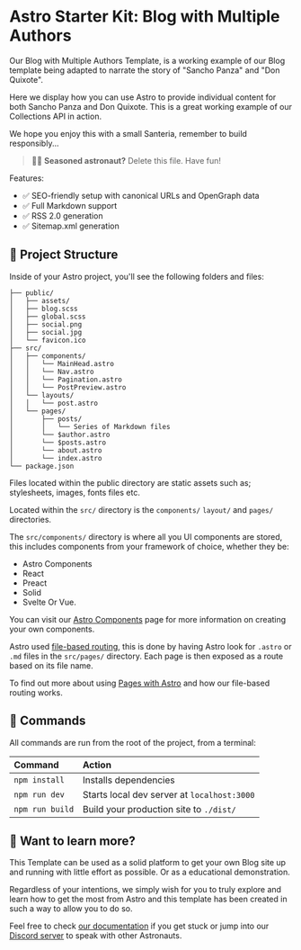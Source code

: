 # Astro Starter Kit: Blog with Multiple Authors

Our Blog with Multiple Authors Template, is a working example of our Blog template being adapted to narrate the story of "Sancho Panza" and "Don Quixote". 

Here we display how you can use Astro to provide individual content for both Sancho Panza and Don Quixote. This is a great working example of our Collections API in action.
 
We hope you enjoy this with a small Santeria, remember to build responsibly...

> 🧑‍🚀 **Seasoned astronaut?** Delete this file. Have fun!

Features:

- ✅ SEO-friendly setup with canonical URLs and OpenGraph data
- ✅ Full Markdown support
- ✅ RSS 2.0 generation
- ✅ Sitemap.xml generation

## 🚀 Project Structure

Inside of your Astro project, you'll see the following folders and files:

```
├── public/
│   ├── assets/
│   ├── blog.scss
│   ├── global.scss
│   ├── social.png
│   ├── social.jpg
│   └── favicon.ico
├── src/
│   ├── components/
│   │   └── MainHead.astro
│   │   └── Nav.astro
│   │   └── Pagination.astro
│   │   └── PostPreview.astro
│   └── layouts/
│   │   └── post.astro
│   └── pages/
│       ├── posts/
│       │   └── Series of Markdown files 
│       └── $author.astro
│       └── $posts.astro
│       └── about.astro
│       └── index.astro
└── package.json
```

Files located within the public directory are static assets such as; stylesheets, images, fonts files etc.

Located within the `src/` directory is the `components/` `layout/` and `pages/` directories.

The `src/components/` directory is where all you UI components are stored, this includes components from your framework of choice, whether they be:

- Astro Components
- React
- Preact
- Solid
- Svelte Or Vue.

 You can visit our [Astro Components](https://docs.astro.build/core-concepts/astro-components) page for more information on creating your own components.

Astro used [file-based routing](https://docs.astro.build/core-concepts/routing), this is done by having Astro look for `.astro` or `.md` files in the `src/pages/` directory. Each page is then exposed as a route based on its file name. 

To find out more about using [Pages with Astro](https://docs.astro.build/core-concepts/astro-pages) and how our file-based routing works.

## 🧞 Commands

All commands are run from the root of the project, from a terminal:

| Command         | Action                                      |
|:----------------|:--------------------------------------------|
| `npm install`   | Installs dependencies                       |
| `npm run dev`   | Starts local dev server at `localhost:3000` |
| `npm run build` | Build your production site to `./dist/`     |

## 👀 Want to learn more?

This Template can be used as a solid platform to get your own Blog site up and running with little effort as possible. Or as a educational demonstration.

Regardless of your intentions, we simply wish for you to truly explore and learn how to get the most from Astro and this template has been created in such a way to allow you to do so.

Feel free to check [our documentation](https://github.com/snowpackjs/astro) if you get stuck or jump into our [Discord server](https://astro.build/chat) to speak with other Astronauts.
